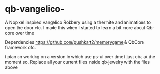 # qb-vangelico-
A Nopixel inspired vangelico Robbery using a thermite and animations to open the door etc.
I made this when I started to learn a bit more about Qb-core over time 

Dependencies
https://github.com/pushkart2/memorygame
& 
QbCore framework ofc.

I plan on working on a version in which use ps-ui over time I just cba at the moment so. 
Replace all your current files inside qb-jewelry with the files above. 
